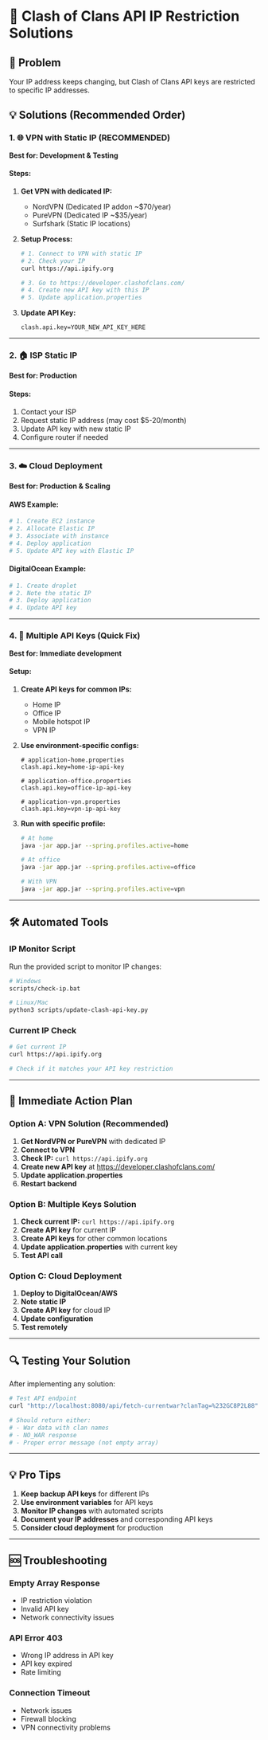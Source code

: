 # 🔧 Clash of Clans API IP Restriction Solutions

## 🎯 Problem
Your IP address keeps changing, but Clash of Clans API keys are restricted to specific IP addresses.

## 💡 Solutions (Recommended Order)

### 1. 🌐 VPN with Static IP (RECOMMENDED)
**Best for: Development & Testing**

#### Steps:
1. **Get VPN with dedicated IP:**
   - NordVPN (Dedicated IP addon ~$70/year)
   - PureVPN (Dedicated IP ~$35/year)
   - Surfshark (Static IP locations)

2. **Setup Process:**
   ```bash
   # 1. Connect to VPN with static IP
   # 2. Check your IP
   curl https://api.ipify.org
   
   # 3. Go to https://developer.clashofclans.com/
   # 4. Create new API key with this IP
   # 5. Update application.properties
   ```

3. **Update API Key:**
   ```properties
   clash.api.key=YOUR_NEW_API_KEY_HERE
   ```

---

### 2. 🏠 ISP Static IP
**Best for: Production**

#### Steps:
1. Contact your ISP
2. Request static IP address (may cost $5-20/month)
3. Update API key with new static IP
4. Configure router if needed

---

### 3. ☁️ Cloud Deployment
**Best for: Production & Scaling**

#### AWS Example:
```bash
# 1. Create EC2 instance
# 2. Allocate Elastic IP
# 3. Associate with instance
# 4. Deploy application
# 5. Update API key with Elastic IP
```

#### DigitalOcean Example:
```bash
# 1. Create droplet
# 2. Note the static IP
# 3. Deploy application
# 4. Update API key
```

---

### 4. 🔄 Multiple API Keys (Quick Fix)
**Best for: Immediate development**

#### Setup:
1. **Create API keys for common IPs:**
   - Home IP
   - Office IP  
   - Mobile hotspot IP
   - VPN IP

2. **Use environment-specific configs:**
   ```properties
   # application-home.properties
   clash.api.key=home-ip-api-key
   
   # application-office.properties  
   clash.api.key=office-ip-api-key
   
   # application-vpn.properties
   clash.api.key=vpn-ip-api-key
   ```

3. **Run with specific profile:**
   ```bash
   # At home
   java -jar app.jar --spring.profiles.active=home
   
   # At office
   java -jar app.jar --spring.profiles.active=office
   
   # With VPN
   java -jar app.jar --spring.profiles.active=vpn
   ```

---

## 🛠️ Automated Tools

### IP Monitor Script
Run the provided script to monitor IP changes:

```bash
# Windows
scripts/check-ip.bat

# Linux/Mac  
python3 scripts/update-clash-api-key.py
```

### Current IP Check
```bash
# Get current IP
curl https://api.ipify.org

# Check if it matches your API key restriction
```

---

## 🚀 Immediate Action Plan

### Option A: VPN Solution (Recommended)
1. **Get NordVPN or PureVPN** with dedicated IP
2. **Connect to VPN**
3. **Check IP:** `curl https://api.ipify.org`
4. **Create new API key** at https://developer.clashofclans.com/
5. **Update application.properties**
6. **Restart backend**

### Option B: Multiple Keys Solution  
1. **Check current IP:** `curl https://api.ipify.org`
2. **Create API key** for current IP
3. **Create API keys** for other common locations
4. **Update application.properties** with current key
5. **Test API call**

### Option C: Cloud Deployment
1. **Deploy to DigitalOcean/AWS**
2. **Note static IP**
3. **Create API key** for cloud IP
4. **Update configuration**
5. **Test remotely**

---

## 🔍 Testing Your Solution

After implementing any solution:

```bash
# Test API endpoint
curl "http://localhost:8080/api/fetch-currentwar?clanTag=%232GC8P2L88"

# Should return either:
# - War data with clan names
# - NO_WAR response  
# - Proper error message (not empty array)
```

---

## 💡 Pro Tips

1. **Keep backup API keys** for different IPs
2. **Use environment variables** for API keys
3. **Monitor IP changes** with automated scripts  
4. **Document your IP addresses** and corresponding API keys
5. **Consider cloud deployment** for production

---

## 🆘 Troubleshooting

### Empty Array Response
- IP restriction violation
- Invalid API key
- Network connectivity issues

### API Error 403
- Wrong IP address in API key
- API key expired
- Rate limiting

### Connection Timeout
- Network issues
- Firewall blocking
- VPN connectivity problems
